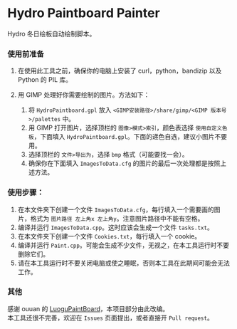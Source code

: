 # Hydro Paintboard Painter

Hydro 冬日绘板自动绘制脚本。

### 使用前准备

1. 在使用此工具之前，确保你的电脑上安装了 curl，python，bandizip 以及 Python 的 PIL 库。

2. 用 GIMP 处理好你需要绘制的图片。方法如下：

    1. 将 `HydroPaintboard.gpl` 放入 `<GIMP安装路径>/share/gimp/<GIMP 版本号>/palettes` 中。
    2. 用 GIMP 打开图片，选择顶栏的 `图像>模式>索引`，颜色表选择 `使用自定义色板`，下面填入 `HydroPaintboard.gpl`。下面的递色自选，建议小图片不要用。
    3. 选择顶栏的 `文件>导出为`，选择 `bmp` 格式（可能要找一会）。
    4. 确保你在下面填入 `ImagesToData.cfg` 的图片的最后一次处理都是按照上述方法。

### 使用步骤：

1. 在本文件夹下创建一个文件 `ImagesToData.cfg`，每行填入一个需要画的图片，格式为 `图片路径 左上角x 左上角y`。注意图片路径中不能有空格。
2. 编译并运行 `ImagesToData.cpp`。这时应该会生成一个文件 `tasks.txt`。
3. 在本文件夹下创建一个文件 `Cookies.txt`，每行填入一个 cookie。
4. 编译并运行 `Paint.cpp`。可能会生成不少文件，无视之，在本工具运行时不要删除它们。
5. 请在本工具运行时不要关闭电脑或使之睡眠，否则本工具在此期间可能会无法工作。

### 其他

感谢 ouuan 的 [LuoguPaintBoard](https://github.com/ouuan/LuoguPaintBoard)，本项目部分由此改编。  
本工具还很不完善，欢迎在 `Issues` 页面提出，或者直接开 `Pull request`。
